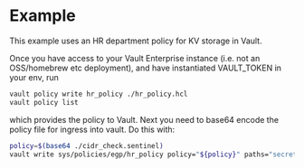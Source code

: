 # Example

This example uses an HR department policy for KV storage in Vault.

Once you have access to your Vault Enterprise instance (i.e. not an OSS/homebrew etc deployment), and have instantiated VAULT_TOKEN in your env, run

```bash
vault policy write hr_policy ./hr_policy.hcl
vault policy list


```

which provides the policy to Vault. Next you need to base64 encode the policy file for ingress
into vault.  Do this with:

```bash
policy=$(base64 ./cidr_check.sentinel)
vault write sys/policies/egp/hr_policy policy="${policy}" paths="secret/hr/*,secret/data/hr/*" enforcement_level="hard-mandatory"


```

